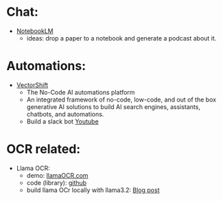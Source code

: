 # Chat:
* [NotebookLM](https://notebooklm.google/)
    - ideas: drop a paper to a notebook and generate a podcast about it. 

# Automations:
* [VectorShift](https://vectorshift.ai/)
    - The No-Code AI automations platform
    - An integrated framework of no-code, low-code, and out of the box generative AI solutions to build AI search engines, assistants, chatbots, and automations. 
    - Build a slack bot [Youtube](https://www.youtube.com/watch?v=XAiJR4G0yyc&ab_channel=VectorShift)

# OCR related:
* Llama OCR:
    - demo: [llamaOCR.com](https://llamaocr.com/)
    - code (library): [github](https://github.com/Nutlope/llama-ocr)
    - build llama OCr locally with llama3.2: [Blog post](https://sebastian-petrus.medium.com/build-a-local-ollama-ocr-application-using-llama-3-2-vision-bfc3014e3ad6)
